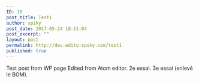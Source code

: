 ```yaml
---
ID: 10
post_title: Test1
author: spiky
post_date: 2017-05-24 18:11:04
post_excerpt: ""
layout: post
permalink: http://dev.edito-spiky.com/test1
published: true
---
```

Test post from WP page
Edited from Atom editor.
2e essai.
3e essai (enlevé le BOM).
